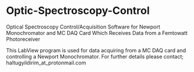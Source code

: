 # Optic-Spectroscopy-Control
Optical Spectroscopy Control/Acquisition Software for Newport Monochromator and MC DAQ Card Which Receives Data 
from a Femtowatt Photoreceiver

This LabView program is used for data acquiring from a MC DAQ card and controlling a Newport Monochromator. For further
details please contact; haltugyildirim_at_protonmail.com
